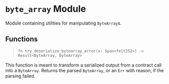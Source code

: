 # `byte_array` Module

Module containing utilities for manipulating `ByteArray`s.

## Functions

> `fn try_deserialize_bytearray_error(x: Span<felt252>) -> Result<ByteArray, ByteArray>` 

This function is meant to transform a serialized output from a contract call into a `ByteArray`.
Returns the parsed `ByteArray`, or an `Err` with reason, if the parsing failed.